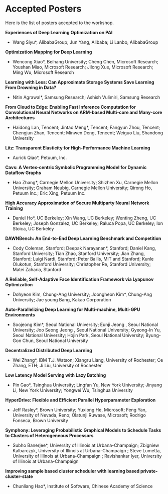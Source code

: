 
# Accepted Posters

Here is the list of posters accepted to the workshop.

**Experiences of Deep Learning Optimization on PAI**
 * Wang Siyu*, AlibabaGroup; Jun Yang, Alibaba; Li Lanbo, AlibabaGroup


**Optimization Mapping for Deep Learning**
 * Wencong Xiao*, Beihang University; Cheng Chen, Microsoft Research; Youshan Miao, Microsoft Research; Jilong Xue, Microsoft Research; Ming Wu, Microsoft Research
 
 **Learning with Less: Can Approximate Storage Systems Save Learning From Drowning in Data?**
  * Nitin Agrawal*, Samsung Research; Ashish Vulimiri, Samsung Research
 
 **From Cloud to Edge: Enabling Fast Inference Computation for Convolutional Neural Networks on ARM-based Multi-core and Many-core Architectures**
  * Haidong Lan, Tencent; Jintao Meng*, Tencent; Fangyun Zhou, Tencent; Chengjun Zhan, Tencent; Minwen Deng, Tencent; Weiguo Liu, Shandong University
 
 **Litz: Transparent Elasticity for High-Performance Machine Learning**
  * Aurick Qiao*, Petuum, Inc.
 
 **Cavs: A Vertex-centric Symbolic Programming Model for Dynamic Dataflow Graphs**
  * Hao Zhang*, Carnegie Mellon University; Shizhen Xu, Carnegie Mellon University; Graham Neubig, Carnegie Mellon University; Qirong Ho, Petuum Inc.; Eric Xing, Petuum Inc.
 
 **High Accuracy Approximation of Secure Multiparty Neural Network Training**
  * Daniel Ho*, UC Berkeley; Xin Wang, UC Berkeley; Wenting Zheng, UC Berkeley; Joseph Gonzalez, UC Berkeley; Raluca Popa, UC Berkeley; Ion Stoica, UC Berkeley
 
 **DAWNBench: An End-to-End Deep Learning Benchmark and Competition**
  * Cody Coleman, Stanford; Deepak Narayanan*, Stanford; Daniel Kang, Stanford University; Tian Zhao, Stanford University; Jian Zhang, Stanford; Luigi Nardi, Stanford; Peter Bailis, MIT and Stanford; Kunle Olukotun, Stanford University; Christopher Re, Stanford University; Matei Zaharia, Stanford
 
 **A Reliable, Self-Adaptive Face Identification Framework via Lyapunov Optimization**
  * Dohyeon Kim, Chung-Ang University; Joongheon Kim*, Chung-Ang University; Jae young Bang, Kakao Corporation
 
 **Auto-Parallelizing Deep Learning for Multi-machine, Multi-GPU Environments**
  * Soojeong Kim*, Seoul National University; Eunji  Jeong , Seoul National University; Joo Seong Jeong , Seoul National University; Gyeong-In Yu, Seoul National University; Hojin Park, Seoul National University; Byung-Gon Chun, Seoul National University
 
 **Decentralized Distributed Deep Learning**
  * Wei Zhang*, IBM T.J. Watson; Xiangru Liang, University of Rochester; Ce Zhang, ETH; Ji  Liu, University of Rochester
 
 **Low Latency Model Serving with Lazy Batching**
  * Pin Gao*, Tsinghua University; Lingfan Yu, New York University; Jinyang Li, New York University; Yongwei Wu, Tsinghua University
 
 **HyperDrive: Flexible and Efficient Parallel Hyperparameter Exploration**
  * Jeff Rasley*, Brown University; Yuxiong He, Microsoft; Feng Yan, University of Nevada, Reno; Olatunji Ruwase, Microsoft; Rodrigo Fonseca, Brown University
 
 **Symphony: Leveraging Probabilistic Graphical Models to Schedule Tasks to Clusters of Heterogeneous Processors**
  * Subho Banerjee*, University of Illinois at Urbana-Champaign; Zbigniew Kalbarczyk, University of Illinois at Urbana-Champaign ; Steve Lumetta, University of Illinois at Urbana-Champaign ; Ravishankar Iyer, University of Illinois at Urbana-Champaign 
 
 **Improving sample based cluster scheduler with learning based private-cluster-state**
  * Chunliang Hao*, Institute of Software, Chinese Academy of Science

